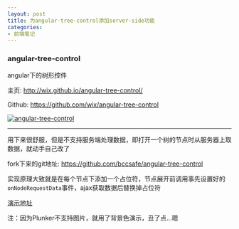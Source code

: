 ```yaml
---
layout: post
title: 为angular-tree-control添加server-side功能
categories:
- 前端笔记
---
```


### angular-tree-control

angular下的树形控件

主页: <a href="http://wix.github.io/angular-tree-control/" target="_blank">http://wix.github.io/angular-tree-control/</a>

Github: <a href="https://github.com/wix/angular-tree-control" target="_blank">https://github.com/wix/angular-tree-control</a>

[![angular-tree-control](../../../../../public/Image/2016/02/angular-tree-control.png)](../../../../../public/Image/2016/02/angular-tree-control.png)

---

用下来很舒服，但是不支持服务端处理数据，即打开一个树的节点时从服务器上取数据，就动手自己改了

fork下来的git地址: <a href="https://github.com/bccsafe/angular-tree-control" target="_blank">https://github.com/bccsafe/angular-tree-control</a>

实现原理大致就是在每个节点下添加一个占位符，节点展开前调用事先设置好的`onNodeRequestData`事件，ajax获取数据后替换掉占位符

<a href="http://plnkr.co/edit/CcRiGi?p=info" target="_blank">演示地址</a>

注：因为Plunker不支持图片，就用了背景色演示，丑了点...嗯